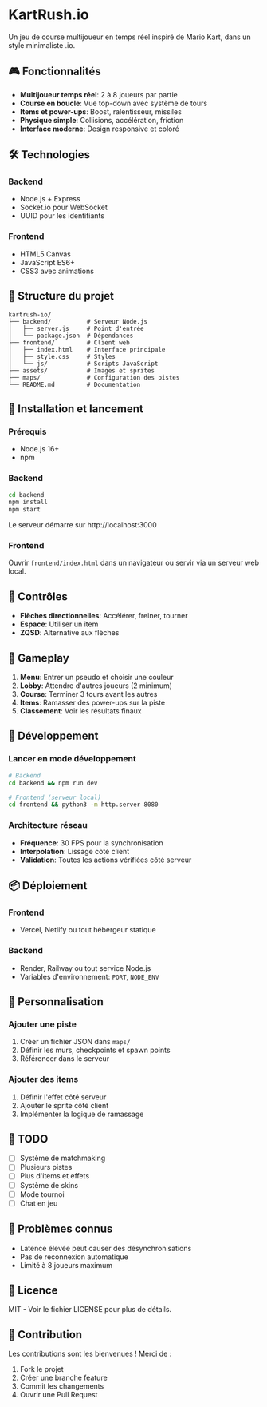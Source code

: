 # KartRush.io

Un jeu de course multijoueur en temps réel inspiré de Mario Kart, dans un style minimaliste .io.

## 🎮 Fonctionnalités

- **Multijoueur temps réel**: 2 à 8 joueurs par partie
- **Course en boucle**: Vue top-down avec système de tours
- **Items et power-ups**: Boost, ralentisseur, missiles
- **Physique simple**: Collisions, accélération, friction
- **Interface moderne**: Design responsive et coloré

## 🛠️ Technologies

### Backend
- Node.js + Express
- Socket.io pour WebSocket
- UUID pour les identifiants

### Frontend
- HTML5 Canvas
- JavaScript ES6+
- CSS3 avec animations

## 📁 Structure du projet

```
kartrush-io/
├── backend/          # Serveur Node.js
│   ├── server.js     # Point d'entrée
│   └── package.json  # Dépendances
├── frontend/         # Client web
│   ├── index.html    # Interface principale
│   ├── style.css     # Styles
│   └── js/           # Scripts JavaScript
├── assets/           # Images et sprites
├── maps/             # Configuration des pistes
└── README.md         # Documentation
```

## 🚀 Installation et lancement

### Prérequis
- Node.js 16+ 
- npm

### Backend
```bash
cd backend
npm install
npm start
```

Le serveur démarre sur http://localhost:3000

### Frontend
Ouvrir `frontend/index.html` dans un navigateur ou servir via un serveur web local.

## 🎯 Contrôles

- **Flèches directionnelles**: Accélérer, freiner, tourner
- **Espace**: Utiliser un item
- **ZQSD**: Alternative aux flèches

## 🏁 Gameplay

1. **Menu**: Entrer un pseudo et choisir une couleur
2. **Lobby**: Attendre d'autres joueurs (2 minimum)
3. **Course**: Terminer 3 tours avant les autres
4. **Items**: Ramasser des power-ups sur la piste
5. **Classement**: Voir les résultats finaux

## 🔧 Développement

### Lancer en mode développement
```bash
# Backend
cd backend && npm run dev

# Frontend (serveur local)
cd frontend && python3 -m http.server 8080
```

### Architecture réseau
- **Fréquence**: 30 FPS pour la synchronisation
- **Interpolation**: Lissage côté client
- **Validation**: Toutes les actions vérifiées côté serveur

## 📦 Déploiement

### Frontend
- Vercel, Netlify ou tout hébergeur statique

### Backend  
- Render, Railway ou tout service Node.js
- Variables d'environnement: `PORT`, `NODE_ENV`

## 🎨 Personnalisation

### Ajouter une piste
1. Créer un fichier JSON dans `maps/`
2. Définir les murs, checkpoints et spawn points
3. Référencer dans le serveur

### Ajouter des items
1. Définir l'effet côté serveur
2. Ajouter le sprite côté client
3. Implémenter la logique de ramassage

## 📝 TODO

- [ ] Système de matchmaking
- [ ] Plusieurs pistes
- [ ] Plus d'items et effets
- [ ] Système de skins
- [ ] Mode tournoi
- [ ] Chat en jeu

## 🐛 Problèmes connus

- Latence élevée peut causer des désynchronisations
- Pas de reconnexion automatique
- Limité à 8 joueurs maximum

## 📄 Licence

MIT - Voir le fichier LICENSE pour plus de détails.

## 🤝 Contribution

Les contributions sont les bienvenues ! Merci de :
1. Fork le projet
2. Créer une branche feature
3. Commit les changements
4. Ouvrir une Pull Request

